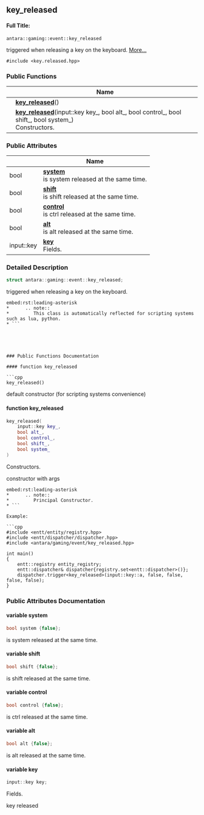 

## key_released

#### Full Title:
```
antara::gaming::event::key_released
```




triggered when releasing a key on the keyboard.  [More...](#detailed-description)


`#include <key.released.hpp>`









### Public Functions

|                | Name           |
| -------------- | -------------- |
|  | **[key_released](Classes/structantara_1_1gaming_1_1event_1_1key__released.md#function-key_released)**()  |
|  | **[key_released](Classes/structantara_1_1gaming_1_1event_1_1key__released.md#function-key_released)**(input::key key_, bool alt_, bool control_, bool shift_, bool system_) <br>Constructors.  |


### Public Attributes

|                | Name           |
| -------------- | -------------- |
| bool | **[system](Classes/structantara_1_1gaming_1_1event_1_1key__released.md#variable-system)** <br>is system released at the same time.  |
| bool | **[shift](Classes/structantara_1_1gaming_1_1event_1_1key__released.md#variable-shift)** <br>is shift released at the same time.  |
| bool | **[control](Classes/structantara_1_1gaming_1_1event_1_1key__released.md#variable-control)** <br>is ctrl released at the same time.  |
| bool | **[alt](Classes/structantara_1_1gaming_1_1event_1_1key__released.md#variable-alt)** <br>is alt released at the same time.  |
| input::key | **[key](Classes/structantara_1_1gaming_1_1event_1_1key__released.md#variable-key)** <br>Fields.  |







### Detailed Description

```cpp
struct antara::gaming::event::key_released;
```

triggered when releasing a key on the keyboard. 



























```
embed:rst:leading-asterisk
*      .. note::
*         This class is automatically reflected for scripting systems such as lua, python.
* ```





### Public Functions Documentation

#### function key_released

```cpp
key_released()
```


























default constructor (for scripting systems convenience) 


#### function key_released

```cpp
key_released(
    input::key key_,
    bool alt_,
    bool control_,
    bool shift_,
    bool system_
)
```

Constructors. 

























constructor with args 

```
embed:rst:leading-asterisk
*      .. note::
*         Principal Constructor.
* ```

Example: 

```cpp
#include <entt/entity/registry.hpp>
#include <entt/dispatcher/dispatcher.hpp>
#include <antara/gaming/event/key_released.hpp>

int main()
{
    entt::registry entity_registry;
    entt::dispatcher& dispatcher{registry.set<entt::dispatcher>()};
    dispatcher.trigger<key_released>(input::key::a, false, false, false, false);
}
```




### Public Attributes Documentation

#### variable system

```cpp
bool system {false};
```

is system released at the same time. 



























#### variable shift

```cpp
bool shift {false};
```

is shift released at the same time. 



























#### variable control

```cpp
bool control {false};
```

is ctrl released at the same time. 



























#### variable alt

```cpp
bool alt {false};
```

is alt released at the same time. 



























#### variable key

```cpp
input::key key;
```

Fields. 

























key released 









